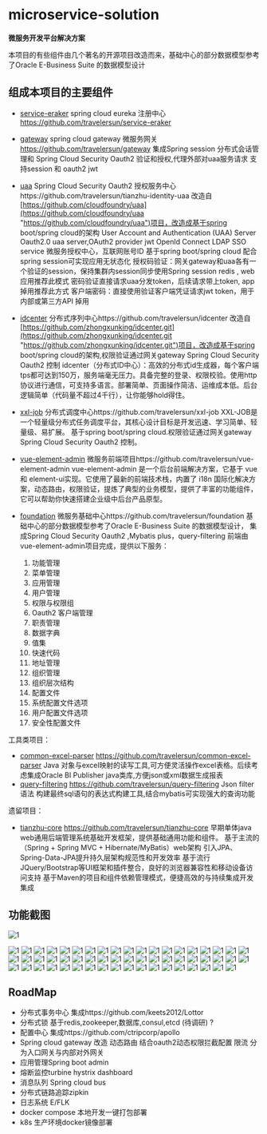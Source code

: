 # microservice-solution

**微服务开发平台解决方案**


本项目的有些组件由几个著名的开源项目改造而来，基础中心的部分数据模型参考了Oracle E-Business Suite 的数据模型设计


## 组成本项目的主要组件

- [service-eraker](https://github.com/travelersun/service-eraker "service-eraker")
spring cloud eureka 注册中心 https://github.com/travelersun/service-eraker

- [gateway](https://github.com/travelersun/gateway "gateway")
spring cloud gateway 微服务网关 https://github.com/travelersun/gateway
集成Spring session 分布式会话管理和 Spring Cloud Security Oauth2 验证和授权,代理外部对uaa服务请求
支持session 和 oauth2 jwt 

- [uaa](https://github.com/travelersun/tianzhu-identity-uaa "uaa")
Spring Cloud Security Oauth2 授权服务中心https://github.com/travelersun/tianzhu-identity-uaa
改造自[https://github.com/cloudfoundry/uaa](https://github.com/cloudfoundry/uaa "https://github.com/cloudfoundry/uaa")项目，改造成基于spring boot/spring cloud的架构
User Account and Authentication (UAA) Server
Oauth2.0 uaa server,OAuth2 provider
jwt OpenId Connect LDAP
SSO service
微服务授权中心，互联网账号ID
基于spring boot/spring cloud
配合spring session可实现应用无状态化
授权码验证：网关gateway和uaa各有一个验证的session，保持集群内session同步使用Spring session redis ,
web 应用推荐此模式
密码验证直接请求uaa分发token，后续请求带上token, app 掉用推荐此方式
客户端密码：直接使用验证客户端凭证请求jwt token，用于内部或第三方API 掉用


- [idcenter](https://github.com/travelersun/idcenter "idcenter")
分布式序列中心https://github.com/travelersun/idcenter 
改造自[https://github.com/zhongxunking/idcenter.git](https://github.com/zhongxunking/idcenter.git "https://github.com/zhongxunking/idcenter.git")项目，改造成基于spring boot/spring cloud的架构,权限验证通过网关gateway Spring Cloud Security Oauth2 控制
idcenter（分布式ID中心）：高效的分布式id生成器，每个客户端tps都可达到150万，服务端毫无压力。具备完整的登录、权限校验。使用http协议进行通信，可支持多语言。部署简单、页面操作简洁、运维成本低。后台逻辑简单（代码量不超过4千行），让你能够hold得住。

- [xxl-job](https://github.com/travelersun/xxl-job "xxl-job")
分布式调度中心https://github.com/travelersun/xxl-job
XXL-JOB是一个轻量级分布式任务调度平台，其核心设计目标是开发迅速、学习简单、轻量级、易扩展。
基于spring boot/spring cloud.权限验证通过网关gateway Spring Cloud Security Oauth2 控制。

- [vue-element-admin](https://github.com/travelersun/vue-element-admin "vue-element-admin")
微服务前端项目https://github.com/travelersun/vue-element-admin
vue-element-admin 是一个后台前端解决方案，它基于 vue 和 element-ui实现。它使用了最新的前端技术栈，内置了 i18n 国际化解决方案，动态路由，权限验证，提炼了典型的业务模型，提供了丰富的功能组件，它可以帮助你快速搭建企业级中后台产品原型。

- [foundation](https://github.com/travelersun/foundation "foundation")
微服务基础中心https://github.com/travelersun/foundation
基础中心的部分数据模型参考了Oracle E-Business Suite 的数据模型设计，
集成Spring Cloud Security Oauth2 ,Mybatis plus，query-filtering
前端由vue-element-admin项目完成，提供以下服务：
	1. 功能管理
	1. 菜单管理
	1. 应用管理
	1. 用户管理
	1. 权限与权限组
	1. Oauth2 客户端管理
	1. 职责管理
	1. 数据字典
	1. 值集
	1. 快速代码
	1. 地址管理
	1. 组织管理
	1. 组织层次结构
	1. 配置文件
	1. 系统配置文件选项
	1. 用户配置文件选项
	1. 安全性配置文件

工具类项目：
- [common-excel-parser](https://github.com/travelersun/common-excel-parser "common-excel-parser")
https://github.com/travelersun/common-excel-parser
Java 对象与excel映射的读写工具,可方便灵活操作excel表格。后续考虑集成Oracle BI Publisher java类库,方便json或xml数据生成报表
- [query-filtering](https://github.com/travelersun/query-filtering "query-filtering")
https://github.com/travelersun/query-filtering
Json filter 语法 构建最终sql语句的表达式构建工具,结合mybatis可实现强大的查询功能


遗留项目：
- [tianzhu-core](https://github.com/travelersun/tianzhu-core "tianzhu-core")
https://github.com/travelersun/tianzhu-core
早期单体java web通用后端管理系统基础开发框架，提供基础通用功能和组件。
基于主流的（Spring + Spring MVC + Hibernate/MyBatis）web架构
引入JPA、Spring-Data-JPA提升持久层架构规范性和开发效率
基于流行JQuery/Bootstrap等UI框架和插件整合，良好的浏览器兼容性和移动设备访问支持
基于Maven的项目和组件依赖管理模式，便捷高效的与持续集成开发集成

## 功能截图

![1](image/57.png)

![1](image/1.png)
![1](image/2.png)
![1](image/3.png)
![1](image/4.png)
![1](image/5.png)
![1](image/6.png)
![1](image/7.png)
![1](image/8.png)
![1](image/9.png)
![1](image/10.png)
![1](image/11.png)
![1](image/12.png)
![1](image/13.png)
![1](image/14.png)
![1](image/15.png)
![1](image/16.png)
![1](image/17.png)
![1](image/18.png)
![1](image/19.png)
![1](image/20.png)
![1](image/21.png)
![1](image/22.png)
![1](image/23.png)
![1](image/24.png)
![1](image/25.png)
![1](image/26.png)
![1](image/27.png)
![1](image/28.png)
![1](image/29.png)
![1](image/30.png)
![1](image/31.png)
![1](image/32.png)
![1](image/33.png)
![1](image/34.png)
![1](image/35.png)
![1](image/36.png)
![1](image/37.png)
![1](image/38.png)
![1](image/39.png)
![1](image/40.png)
![1](image/41.png)
![1](image/42.png)
![1](image/43.png)
![1](image/44.png)
![1](image/45.png)
![1](image/46.png)
![1](image/47.png)
![1](image/48.png)
![1](image/49.png)
![1](image/50.png)
![1](image/51.png)
![1](image/52.png)
![1](image/53.png)
![1](image/54.png)
![1](image/55.png)
![1](image/56.png)

## RoadMap
- 分布式事务中心 集成https://github.com/keets2012/Lottor
- 分布式锁  基于redis,zookeeper,数据库,consul,etcd (待调研) ?
- 配置中心 集成https://github.com/ctripcorp/apollo
- Spring cloud gateway 改造 动态路由 结合oauth2动态权限拦截配置 限流 分为入口网关与内部对外网关
- 应用管理Spring boot admin
- 熔断监控turbine hystrix dashboard
- 消息队列 Spring cloud bus
- 分布式链路追踪zipkin
- 日志系统 E/FLK
- docker compose 本地开发一键打包部署
- k8s 生产环境docker镜像部署
